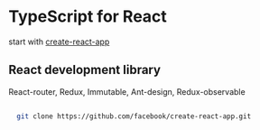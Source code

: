# TypeScript for React

start with [create-react-app](https://github.com/facebook/create-react-app)

## React development library

React-router, Redux, Immutable, Ant-design, Redux-observable

```bash

  git clone https://github.com/facebook/create-react-app.git
```
